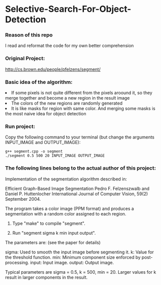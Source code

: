 # Selective-Search-For-Object-Detection


### Reason of this repo
I read and reformat the code for my own better comprehension

### Original Project:
http://cs.brown.edu/people/pfelzens/segment/


### Basic idea of the algorithm:
<li> If some pixels is not quite different from the pixels aroound it, so they merge together and become a new region in the result image </li>
<li> The colors of the new regions are randomly generated </li>
<li> It is like masks for region with same color. And merging some masks is the most naive idea for object detection </li>

### Run project:
Copy the following command to your terminal (but change the arguments INPUT_IMAGE and OUTPUT_IMAGE):

    g++ segment.cpp -o segment
    ./segment 0.5 500 20 INPUT_IMAGE OUTPUT_IMAGE

### The following lines belong to the actual author of this project:
Implementation of the segmentation algorithm described in:

Efficient Graph-Based Image Segmentation
Pedro F. Felzenszwalb and Daniel P. Huttenlocher
International Journal of Computer Vision, 59(2) September 2004.

The program takes a color image (PPM format) and produces a segmentation
with a random color assigned to each region.

1) Type "make" to compile "segment".

2) Run "segment sigma k min input output".

The parameters are: (see the paper for details)

sigma: Used to smooth the input image before segmenting it.
k: Value for the threshold function.
min: Minimum component size enforced by post-processing.
input: Input image.
output: Output image.

Typical parameters are sigma = 0.5, k = 500, min = 20.
Larger values for k result in larger components in the result.



